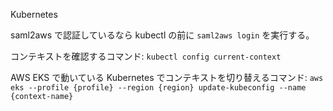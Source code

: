 Kubernetes

saml2aws で認証しているなら kubectl の前に `saml2aws login` を実行する。

コンテキストを確認するコマンド:
`kubectl config current-context`

AWS EKS で動いている Kubernetes でコンテキストを切り替えるコマンド:
`aws eks --profile {profile} --region {region} update-kubeconfig --name {context-name}`
